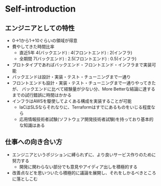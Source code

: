 # Self-introduction

## エンジニアとしての特性

- 0->1から1->10ぐらいの領域が得意
- 費やしてきた時間比率
  - 直近5年
  4(バックエンド) : 4(フロントエンド) : 2(インフラ)
  - 全期間
  7(バックエンド) : 2.5(フロントエンド) : 0.5(インフラ)
- プロトタイプであればバックエンド・フロントエンド・インフラまで実装可能
- バックエンドは設計・実装・テスト・チューニングまで一通り
- フロントエンドも設計・実装・テスト・チューニングまで一通りやってきたが、
  バックエンドに比べて経験量が少ない分、More Betterな結論に達するまでの試行錯誤に時間はかかる
- インフラはAWSを駆使してよくある構成を実装することが可能
  - IaCはSLSならそれなりに、Terraformはすでにあるものをいじる程度なら
  - 応用情報技術者試験(ソフトウェア開発技術者試験)を持っており基本的な知識はある

## 仕事への向き合い方

- エンジニアというポジションに縛られずに、より良いサービス作りのために努力する
  - 開発に関わらない部分でも意見やアイディア出しを積極的する
- 改善点などを思いついたら積極的に議論を展開し、それをしかるべきところに落としこむ
